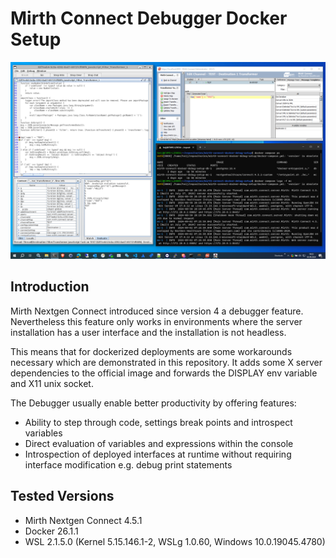 # Mirth Connect Debugger Docker Setup
![Mirth-Connect-Debugger-Docker-Setup](./Mirth-Connect-Debugger-Docker-Setup.PNG?raw=true "Mirth-Connect-Debugger-Docker-Setup")

## Introduction
Mirth Nextgen Connect introduced since version 4 a debugger feature. 
Nevertheless this feature only works in environments where the server installation has a user interface and the installation is not headless.

This means that for dockerized deployments are some workarounds necessary which are demonstrated in this repository.
It adds some X server dependencies to the official image and forwards the DISPLAY env variable and X11 unix socket.

The Debugger usually enable better productivity by offering features:
* Ability to step through code, settings break points and introspect variables
* Direct evaluation of variables and expressions within the console
* Introspection of deployed interfaces at runtime without requiring interface modification e.g. debug print statements

## Tested Versions
* Mirth Nextgen Connect 4.5.1
* Docker 26.1.1
* WSL 2.1.5.0 (Kernel 5.15.146.1-2, WSLg 1.0.60, Windows 10.0.19045.4780)
